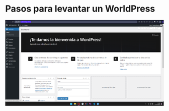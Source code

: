 # Pasos para levantar un WorldPress


![captura](https://github.com/cristianmoreiraa/WordPress/blob/main/captura.png)

